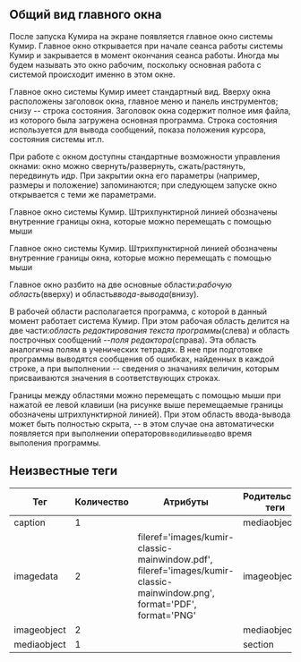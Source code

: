## Общий вид главного окна

После запуска Кумира на экране появляется главное окно системы Кумир. Главное окно
        открывается при начале сеанса работы системы Кумир и закрывается в момент окончания сеанса работы.
        Иногда мы будем называть это окно рабочим, поскольку основная работа с
        системой происходит именно в этом окне.

Главное окно системы Кумир имеет стандартный вид. Вверху окна расположены заголовок окна,
        главное меню и панель инструментов; снизу -- строка состояния. Заголовок
        окна содержит полное имя файла, из которого была загружена основная программа. Строка состояния
        используется для вывода сообщений, показа положения курсора, состояния
        системы ит.п.

При работе с окном доступны стандартные возможности управления окнами: окно
        можно свернуть/развернуть, сжать/растянуть, передвинуть идр. При закрытии окна его
        параметры (например, размеры и положение) запоминаются; при следующем запуске окно
        открывается с теми же параметрами.

Главное окно системы Кумир. Штрихпунктирной линией обозначены внутренние границы
            окна, которые можно перемещать с помощью мыши

Главное окно системы Кумир. Штрихпунктирной линией обозначены внутренние границы
            окна, которые можно перемещать с помощью мыши

Главное окно разбито на две основные области:*рабочую область*(вверху) и
        область*ввода-вывода*(внизу).

В рабочей области располагается программа, с которой в данный момент работает система Кумир. При этом
        рабочая область делится на две части:*область редактирования текста программы*(слева) и область построчных сообщений --*поля редактора*(справа).
        Эта область аналогична полям в ученических тетрадях. В нее при подготовке программы выводятся
        сообщения об ошибках, найденных в каждой строке, а при выполнении -- сведения о значаниях величин,
        которым присваиваются значения в соответствующих строках.

Границы между областями можно перемещать с помощью мыши при нажатой ее левой клавиши (на рисунке выше
        перемещаемые границы обозначены штрихпунктирной линией). При этом область ввода-вывода может быть полностью
        скрыта, -- в этом случае она автоматически появляется при выполнении операторов`ввод`или`вывод`во время выполения программы.


## Неизвестные теги

| Тег | Количество | Атрибуты | Родительские теги |
|-----|------------|----------|-------------------|
| caption | 1 |  | mediaobject |
| imagedata | 2 | fileref='images/kumir-classic-mainwindow.pdf', fileref='images/kumir-classic-mainwindow.png', format='PDF', format='PNG' | imageobject |
| imageobject | 2 |  | mediaobject |
| mediaobject | 1 |  | section |